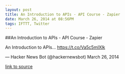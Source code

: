 ```yaml
---
layout: post
title: An Introduction to APIs - API Course - Zapier
date: March 26, 2014 at 08:56PM
tags: IFTTT, Twitter
---
```

##An Introduction to APIs - API Course - Zapier


An Introduction to APIs... https://t.co/Va5c5mIXlk

— Hacker News Bot (@hackernewsbot) March 26, 2014

[link to source](http://ift.tt/1dVgayY) 
